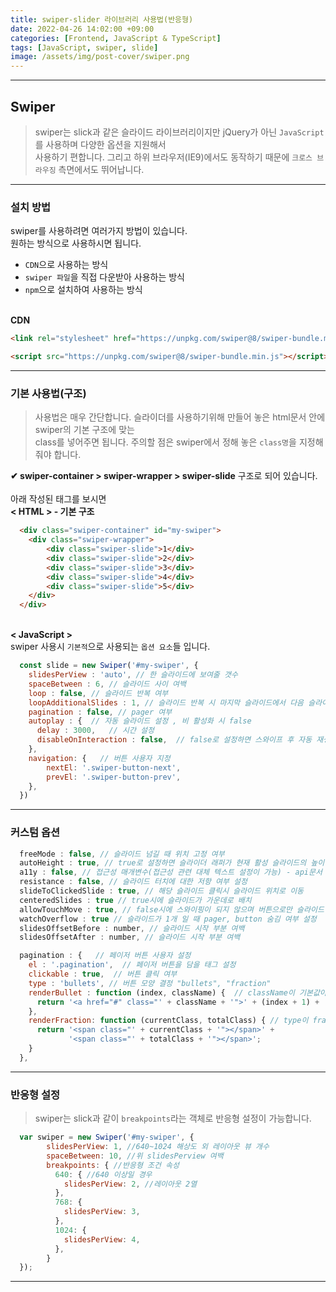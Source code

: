 ```yaml
---
title: swiper-slider 라이브러리 사용법(반응형)
date: 2022-04-26 14:02:00 +09:00
categories: [Frontend, JavaScript & TypeScript]
tags: [JavaScript, swiper, slide]
image: /assets/img/post-cover/swiper.png
---
```


---

## Swiper

> swiper는 slick과 같은 슬라이드 라이브러리이지만 jQuery가 아닌 `JavaScript`를 사용하며 다양한 옵션을 지원해서  
> 사용하기 편합니다. 그리고 하위 브라우저(IE9)에서도 동작하기 때문에 `크로스 브라우징` 측면에서도 뛰어납니다.

---

### 설치 방법

swiper를 사용하려면 여러가지 방법이 있습니다.  
원하는 방식으로 사용하시면 됩니다.

- `CDN`으로 사용하는 방식
- `swiper 파일`을 직접 다운받아 사용하는 방식
- `npm`으로 설치하여 사용하는 방식

   
**CDN**

```html
<link rel="stylesheet" href="https://unpkg.com/swiper@8/swiper-bundle.min.css"/>

<script src="https://unpkg.com/swiper@8/swiper-bundle.min.js"></script>
```

---

### 기본 사용법(구조)

> 사용법은 매우 간단합니다. 슬라이더를 사용하기위해 만들어 놓은 html문서 안에 swiper의 기본 구조에 맞는  
> class를 넣어주면 됩니다. 주의할 점은 swiper에서 정해 놓은 `class명`을 지정해줘야 합니다.

**✔ swiper-container > swiper-wrapper > swiper-slide** 구조로 되어 있습니다.  
   
아래 작성된 태그를 보시면  
**< HTML > - 기본 구조**

```html
  <div class="swiper-container" id="my-swiper">
    <div class="swiper-wrapper">
        <div class="swiper-slide">1</div>
        <div class="swiper-slide">2</div>
        <div class="swiper-slide">3</div>
        <div class="swiper-slide">4</div>
        <div class="swiper-slide">5</div>
    </div>
  </div>
```

   
**< JavaScript >**  
swiper 사용시 `기본적`으로 사용되는 `옵션 요소`들 입니다.

```js
  const slide = new Swiper('#my-swiper', {
    slidesPerView : 'auto', // 한 슬라이드에 보여줄 갯수
    spaceBetween : 6, // 슬라이드 사이 여백
    loop : false, // 슬라이드 반복 여부
    loopAdditionalSlides : 1, // 슬라이드 반복 시 마지막 슬라이드에서 다음 슬라이드가 보여지지 않는 현상 수정
    pagination : false, // pager 여부
    autoplay : {  // 자동 슬라이드 설정 , 비 활성화 시 false
      delay : 3000,   // 시간 설정
      disableOnInteraction : false,  // false로 설정하면 스와이프 후 자동 재생이 비활성화 되지 않음
    },
    navigation: {   // 버튼 사용자 지정
        nextEl: '.swiper-button-next',
        prevEl: '.swiper-button-prev',
    },
  })
```

---

### 커스텀 옵션

```js
  freeMode : false, // 슬라이드 넘길 때 위치 고정 여부
  autoHeight : true, // true로 설정하면 슬라이더 래퍼가 현재 활성 슬라이드의 높이에 맞게 높이를 조정합니다.
  a11y : false, // 접근성 매개변수(접근성 관련 대체 텍스트 설정이 가능) - api문서 참고!
  resistance : false, // 슬라이드 터치에 대한 저항 여부 설정
  slideToClickedSlide : true, // 해당 슬라이드 클릭시 슬라이드 위치로 이동
  centeredSlides : true // true시에 슬라이드가 가운데로 배치
  allowTouchMove : true, // false시에 스와이핑이 되지 않으며 버튼으로만 슬라이드 조작이 가능
  watchOverflow : true // 슬라이드가 1개 일 때 pager, button 숨김 여부 설정
  slidesOffsetBefore : number, // 슬라이드 시작 부분 여백
  slidesOffsetAfter : number, // 슬라이드 시작 부분 여백

  pagination : {   // 페이저 버튼 사용자 설정
    el : '.pagination',  // 페이저 버튼을 담을 태그 설정
    clickable : true,  // 버튼 클릭 여부
    type : 'bullets', // 버튼 모양 결정 "bullets", "fraction" 
    renderBullet : function (index, className) {  // className이 기본값이 들어가게 필수 설정
      return '<a href="#" class="' + className + '">' + (index + 1) + '</a>'
    },
    renderFraction: function (currentClass, totalClass) { // type이 fraction일 때 사용
      return '<span class="' + currentClass + '"></span>' +
             '<span class="' + totalClass + '"></span>';
    }
  },
```

---

### 반응형 설정

> swiper는 slick과 같이 `breakpoints`라는 객체로 반응형 설정이 가능합니다.

```js
  var swiper = new Swiper('#my-swiper', {
        slidesPerView: 1, //640~1024 해상도 외 레이아웃 뷰 개수
        spaceBetween: 10, //위 slidesPerview 여백
        breakpoints: { //반응형 조건 속성
          640: { //640 이상일 경우
            slidesPerView: 2, //레이아웃 2열
          },
          768: {
            slidesPerView: 3,
          },
          1024: {
            slidesPerView: 4,
          },
        }
  });
```

---